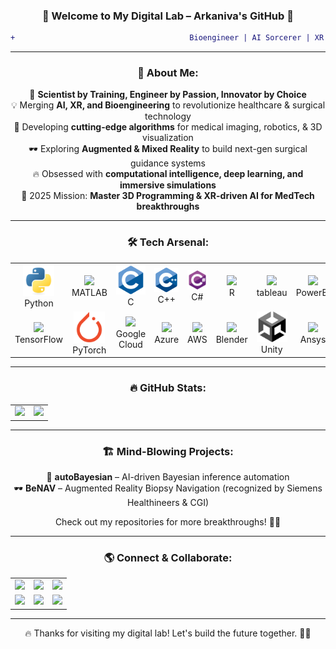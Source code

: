 <div align="center">

### 👋 Welcome to My Digital Lab – Arkaniva's GitHub 🚀


```diff
+                                       Bioengineer | AI Sorcerer | XR Architect | Medical Innovator
```

---

### 🧠 About Me:

🔬 **Scientist by Training, Engineer by Passion, Innovator by Choice**  
💡 Merging **AI, XR, and Bioengineering** to revolutionize healthcare & surgical technology  
🦾 Developing **cutting-edge algorithms** for medical imaging, robotics, & 3D visualization  
🕶️ Exploring **Augmented & Mixed Reality** to build next-gen surgical guidance systems  
🔥 Obsessed with **computational intelligence, deep learning, and immersive simulations**  
🎯 2025 Mission: **Master 3D Programming & XR-driven AI for MedTech breakthroughs**  

---

### 🛠️ Tech Arsenal:

<table>
  <tr>
    <td align="center"><img src="https://raw.githubusercontent.com/devicons/devicon/master/icons/python/python-original.svg" width="50"><br>Python</td>
    <td align="center"><img src="https://upload.wikimedia.org/wikipedia/commons/2/21/Matlab_Logo.png" width="50"><br>MATLAB</td>
    <td align="center"><img src="https://raw.githubusercontent.com/devicons/devicon/master/icons/c/c-original.svg" width="50"><br>C</td>    
    <td align="center"><img src="https://raw.githubusercontent.com/devicons/devicon/master/icons/cplusplus/cplusplus-original.svg" width="50"><br>C++</td>
    <td align="center"><img src="https://raw.githubusercontent.com/devicons/devicon/master/icons/csharp/csharp-original.svg" width="50"><br>C#</td>
    <td align="center"><img src="https://upload.wikimedia.org/wikipedia/commons/1/1b/R_logo.svg" width="50"><br>R</td>
    <td align="center"><img src="https://www.svgrepo.com/show/354428/tableau-icon.svg" width="50"><br>tableau</td>
    <td align="center"><img src="https://upload.wikimedia.org/wikipedia/commons/thumb/c/cf/New_Power_BI_Logo.svg/2048px-New_Power_BI_Logo.svg.png" width="50"><br>PowerBI</td>
    <td align="center"><img src="https://raw.githubusercontent.com/devicons/devicon/master/icons/mongodb/mongodb-original.svg" width="50"><br>MongoDB</td>
    <td align="center"><img src="https://raw.githubusercontent.com/devicons/devicon/master/icons/sqlite/sqlite-original.svg" width="50"><br>SQL</td>
    
  </tr>

  <tr>
    <td align="center"><img src="https://upload.wikimedia.org/wikipedia/commons/2/2d/Tensorflow_logo.svg" width="50"><br>TensorFlow</td>
    <td align="center"><img src="https://raw.githubusercontent.com/devicons/devicon/master/icons/pytorch/pytorch-original.svg" width="50"><br>PyTorch</td>
    <td align="center"><img src="https://www.svgrepo.com/show/448223/gcp.svg" width="50"><br>Google Cloud</td>
    <td align="center"><img src="https://upload.wikimedia.org/wikipedia/commons/a/a8/Microsoft_Azure_Logo.svg" width="50"><br>Azure</td>
    <td align="center"><img src="https://upload.wikimedia.org/wikipedia/commons/thumb/9/93/Amazon_Web_Services_Logo.svg/2560px-Amazon_Web_Services_Logo.svg.png" width="50"><br>AWS</td>
  <td align="center"><img src="https://upload.wikimedia.org/wikipedia/commons/thumb/0/0c/Blender_logo_no_text.svg/1200px-Blender_logo_no_text.svg.png" width="50"><br>Blender</td>
    <td align="center"><img src="https://raw.githubusercontent.com/devicons/devicon/master/icons/unity/unity-original.svg" width="50"><br>Unity</td>
    <td align="center"><img src="https://upload.wikimedia.org/wikipedia/commons/0/0b/Ansys_logo.jpg" width="50"><br>Ansys</td>        
    <td align="center"><img src="https://cdn.worldvectorlogo.com/logos/creo-parametrics.svg" width="50"><br>CREO</td>
    <td align="center"><img src="https://upload.wikimedia.org/wikipedia/commons/thumb/0/0b/Qt_logo_2016.svg/1280px-Qt_logo_2016.svg.png" width="50"><br>Qt</td>
   
  </tr>
   
</table>

---

### 🔥 GitHub Stats:

<table>
  <tr>
    <td>
      <img src="https://github-readme-stats.vercel.app/api?username=arkanivasarkar&show_icons=true&theme=tokyonight&bg_color=00000000" />
    </td>
    <td>
      <img src="https://github-readme-stats.vercel.app/api/top-langs/?username=arkanivasarkar&layout=compact&theme=tokyonight&bg_color=00000000" />
    </td>
  </tr>
</table>

---

### 🏗️ Mind-Blowing Projects:

🚀 **autoBayesian** – AI-driven Bayesian inference automation  
🕶️ **BeNAV** – Augmented Reality Biopsy Navigation (recognized by Siemens Healthineers & CGI)  
<!---
💡 **BioSim-XR** – XR-based biological simulation toolkit  
🧠 **3DMedAI** – AI-powered medical image analysis & diagnostics  
🦾 **ENHANCE** – AI-enhanced orthopedic surgical planning  
🔬 **Agentic AI Surgical Supervisor** – AI system for real-time surgery monitoring  
-->


Check out my repositories for more breakthroughs! 🧬🚀

---

### 🌎 Connect & Collaborate:

<table>
  <tr>
    <td align="center"><a href="https://linkedin.com/in/arkanivasarkar"><img src="https://img.shields.io/badge/-LinkedIn-0077B5?style=for-the-badge&logo=linkedin&logoColor=white" /></a></td>
    <td align="center"><a href="https://twitter.com/yourhandle"><img src="https://img.shields.io/badge/-Twitter-1DA1F2?style=for-the-badge&logo=twitter&logoColor=white" /></a></td>
    <td align="center"><a href="mailto:arkaniva101099@gmail.com"><img src="https://img.shields.io/badge/-Email-D14836?style=for-the-badge&logo=gmail&logoColor=white" /></a></td>
  </tr>
  <tr>
    <td align="center"><a href="https://leetcode.com/u/3fwMsu8DOn/"><img src="https://img.shields.io/badge/-LeetCode-FFA116?style=for-the-badge&logo=leetcode&logoColor=white" /></a></td>
    <td align="center"><a href="https://www.kaggle.com/arkanivasarkar"><img src="https://img.shields.io/badge/-Kaggle-20BEFF?style=for-the-badge&logo=kaggle&logoColor=white" /></a></td>
    <td align="center"><a href="https://huggingface.co/arkanivasarkar"><img src="https://img.shields.io/badge/-HuggingFace-FFCC00?style=for-the-badge&logo=huggingface&logoColor=black" /></a></td>
  </tr>
</table>


---

🔥 Thanks for visiting my digital lab! Let's build the future together. 🚀🤖

</div>
